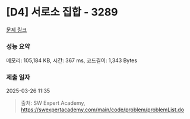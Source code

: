 # [D4] 서로소 집합 - 3289 

[문제 링크](https://swexpertacademy.com/main/code/problem/problemDetail.do?contestProbId=AWBJKA6qr2oDFAWr) 

### 성능 요약

메모리: 105,184 KB, 시간: 367 ms, 코드길이: 1,343 Bytes

### 제출 일자

2025-03-26 11:35



> 출처: SW Expert Academy, https://swexpertacademy.com/main/code/problem/problemList.do